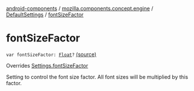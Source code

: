 [android-components](../../index.md) / [mozilla.components.concept.engine](../index.md) / [DefaultSettings](index.md) / [fontSizeFactor](./font-size-factor.md)

# fontSizeFactor

`var fontSizeFactor: `[`Float`](https://kotlinlang.org/api/latest/jvm/stdlib/kotlin/-float/index.html)`?` [(source)](https://github.com/mozilla-mobile/android-components/blob/master/components/concept/engine/src/main/java/mozilla/components/concept/engine/Settings.kt#L204)

Overrides [Settings.fontSizeFactor](../-settings/font-size-factor.md)

Setting to control the font size factor. All font sizes will be multiplied by this factor.

